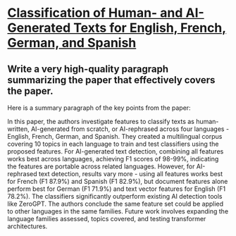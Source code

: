 # [Classification of Human- and AI-Generated Texts for English, French,   German, and Spanish](https://arxiv.org/abs/2312.04882)

## Write a very high-quality paragraph summarizing the paper that effectively covers the paper.

 Here is a summary paragraph of the key points from the paper:

In this paper, the authors investigate features to classify texts as human-written, AI-generated from scratch, or AI-rephrased across four languages - English, French, German, and Spanish. They created a multilingual corpus covering 10 topics in each language to train and test classifiers using the proposed features. For AI-generated text detection, combining all features works best across languages, achieving F1 scores of 98-99%, indicating the features are portable across related languages. However, for AI-rephrased text detection, results vary more - using all features works best for French (F1 87.9%) and Spanish (F1 82.9%), but document features alone perform best for German (F1 71.9%) and text vector features for English (F1 78.2%). The classifiers significantly outperform existing AI detection tools like ZeroGPT. The authors conclude the same feature set could be applied to other languages in the same families. Future work involves expanding the language families assessed, topics covered, and testing transformer architectures.

